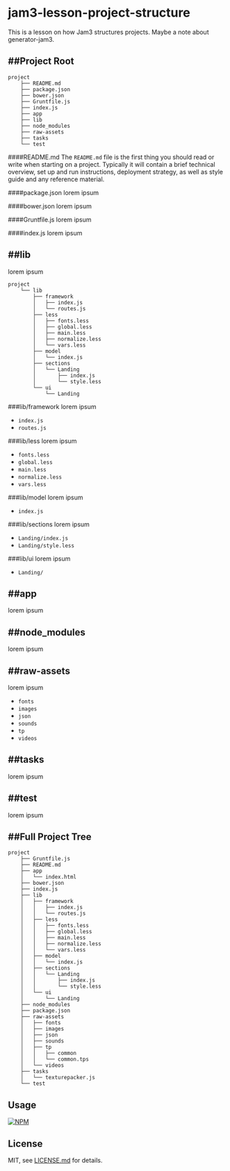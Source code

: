 # jam3-lesson-project-structure


This is a lesson on how Jam3 structures projects. Maybe a note about generator-jam3.



<a name="readme"></a>
##Project Root
---

```
project
    ├── README.md
    ├── package.json
    ├── bower.json    
    ├── Gruntfile.js
    ├── index.js
    ├── app
    ├── lib
    ├── node_modules   
    ├── raw-assets    
    ├── tasks
    └── test
```
<a name="readme"></a>
####README.md
The `README.md` file is the first thing you should read or write when starting on a project. Typically it will contain a brief technical overview, set up and run instructions, deployment strategy, as well as style guide and any reference material.

<a name="packagejson"></a>
####package.json
lorem ipsum

<a name="bowerjson"></a>
####bower.json
lorem ipsum

<a name="gruntfile"></a>
####Gruntfile.js
lorem ipsum

<a name="gruntfileex"></a>
####index.js
lorem ipsum


<a name="lib"></a>
##lib
---

lorem ipsum

```
project
    └── lib
        ├── framework
        │   ├── index.js
        │   └── routes.js
        ├── less
        │   ├── fonts.less
        │   ├── global.less
        │   ├── main.less
        │   ├── normalize.less
        │   └── vars.less
        ├── model
        │   └── index.js
        ├── sections
        │   └── Landing
        │       ├── index.js
        │       └── style.less
        └── ui
            └── Landing
```
<a name="framework"></a>
###lib/framework
lorem ipsum

* `index.js`
* `routes.js`

<a name="less"></a>
###lib/less
lorem ipsum

* `fonts.less`
* `global.less`
* `main.less`
* `normalize.less`
* `vars.less`

<a name="model"></a>
###lib/model
lorem ipsum

* `index.js`

<a name="sections"></a>
###lib/sections
lorem ipsum

* `Landing/index.js`
* `Landing/style.less`

<a name="ui"></a>
###lib/ui
lorem ipsum

* `Landing/`



<a name="app"></a>
##app
---
lorem ipsum



<a name="node_modules"></a>
##node_modules
---
lorem ipsum


<a name="raw-assets"></a>
##raw-assets
---
lorem ipsum

* `fonts`
* `images`
* `json`
* `sounds`
* `tp`
* `videos`



<a name="tasks"></a>
##tasks
---
lorem ipsum



<a name="test"></a>
##test
---
lorem ipsum


<a name="fullprojecttree"></a>
##Full Project Tree
---
```
project
    ├── Gruntfile.js
    ├── README.md
    ├── app
    │   └── index.html
    ├── bower.json    
    ├── index.js
    ├── lib
    │   ├── framework
    │   │   ├── index.js
    │   │   └── routes.js
    │   ├── less
    │   │   ├── fonts.less
    │   │   ├── global.less
    │   │   ├── main.less
    │   │   ├── normalize.less
    │   │   └── vars.less
    │   ├── model
    │   │   └── index.js
    │   ├── sections
    │   │   └── Landing
    │   │       ├── index.js
    │   │       └── style.less
    │   └── ui
    │       └── Landing
    ├── node_modules
    ├── package.json    
    ├── raw-assets
    │   ├── fonts
    │   ├── images
    │   ├── json
    │   ├── sounds
    │   ├── tp
    │   │   ├── common
    │   │   └── common.tps
    │   └── videos    
    ├── tasks
    │   └── texturepacker.js
    └── test
```

## Usage

[![NPM](https://nodei.co/npm/jam3-lesson-project-structure.png)](https://www.npmjs.com/package/jam3-lesson-project-structure)

## License

MIT, see [LICENSE.md](http://github.com/Jam3/jam3-lesson-project-structure/blob/master/LICENSE.md) for details.
